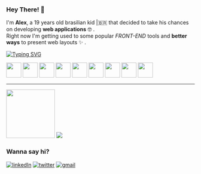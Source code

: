 
### Hey There! 👋

I'm **Alex**, a 19 years old brasilian kid |🇧🇷 that decided to take his chances on developing **web applications** 🤓 .  
Right now I'm getting used to some popular *FRONT-END* tools and **better ways** to present web layouts ✨ .

[![Typing SVG](https://readme-typing-svg.demolab.com/?lines=Welcome+to+my+GitHub+\\(^o^)/;Let+me+show+you+what+I've+been+up+to!&width=500&font=Fira+Code&color=bd93f9&duration=3700&pause=700)](https://git.io/typing-svg)

<div>
  <img width='40' src='https://cdn.jsdelivr.net/gh/devicons/devicon/icons/html5/html5-original.svg'>
  <img width='40' src='https://cdn.jsdelivr.net/gh/devicons/devicon/icons/css3/css3-original.svg'>
  <img width='40' src='https://cdn.jsdelivr.net/gh/devicons/devicon/icons/javascript/javascript-original.svg'>
  <img width='40' src='https://cdn.jsdelivr.net/gh/devicons/devicon/icons/react/react-original-wordmark.svg'>
  <img width='40' src='https://cdn.jsdelivr.net/gh/devicons/devicon/icons/nodejs/nodejs-original.svg'>
  <img width='40' src='https://cdn.jsdelivr.net/gh/devicons/devicon/icons/npm/npm-original-wordmark.svg'>
  <img width='40' src='https://cdn.jsdelivr.net/gh/devicons/devicon/icons/linux/linux-original.svg'>
  <img width='40' src='https://cdn.jsdelivr.net/gh/devicons/devicon/icons/fedora/fedora-original.svg'>
  <img width='40' src='https://cdn.jsdelivr.net/gh/devicons/devicon/icons/lua/lua-original.svg'>
</div>

---

<div>
  <img height='130em' src='https://github-readme-stats.vercel.app/api?username=alexmoDeveloper&hide=prs,issues&count_private=trueshow_icons=true&theme=radical' />
  <img src='https://github-readme-stats.vercel.app/api/top-langs/?username=alexmoDeveloper&layout=compact&theme=radical' />
</div>

### Wanna say hi?

[![linkedIn](https://img.shields.io/badge/LinkedIn-0077B5?style=for-the-badge&logo=linkedin&logoColor=white)](https://www.linkedin.com/in/alex-moraes-de-oliveira-b5b686233/)
[![twitter](https://img.shields.io/badge/Twitter-1DA1F2?style=for-the-badge&logo=twitter&logoColor=white)](https://twitter.com/o_alexmo[)
[![gmail](https://img.shields.io/badge/Gmail-D14836?style=for-the-badge&logo=gmail&logoColor=white)](https://github.com/alexmoDeveloper 'alxmoliveira@gmail.com')
